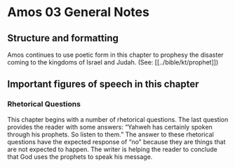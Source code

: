 # Amos 03 General Notes
## Structure and formatting

Amos continues to use poetic form in this chapter to prophesy the disaster coming to the kingdoms of Israel and Judah. (See: [[../bible/kt/prophet]])

## Important figures of speech in this chapter

### Rhetorical Questions
This chapter begins with a number of rhetorical questions. The last question provides the reader with some answers: “Yahweh has certainly spoken through his prophets. So listen to them.” The answer to these rhetorical questions have the expected response of “no” because they are things that are not expected to happen. The writer is helping the reader to conclude that God uses the prophets to speak his message.